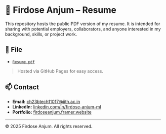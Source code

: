 # 📝 Firdose Anjum – Resume

This repository hosts the public PDF version of my resume. It is intended for sharing with potential employers, collaborators, and anyone interested in my background, skills, or project work.

## 📂 File

- [`Resume.pdf`](https://firdose4623.github.io/Resume/Updated%20resume.pdf)

> Hosted via GitHub Pages for easy access.

## 📫 Contact

- **Email:** ch23btech11017@iith.ac.in
- **LinkedIn:** [linkedin.com/in/firdose-anjum-ml](https://linkedin.com/in/firdose-anjum-ml)
- **Portfolio:** [firdoseanjum.framer.website](https://firdoseanjum.framer.website/) 

---

© 2025 Firdose Anjum. All rights reserved.
